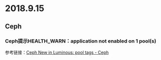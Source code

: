# 2018.9.15

## Ceph

### Ceph提示HEALTH_WARN：application not enabled on 1 pool(s)

参考链接：[Ceph New in Luminous: pool tags - Ceph](https://ceph.com/community/new-luminous-pool-tags/)